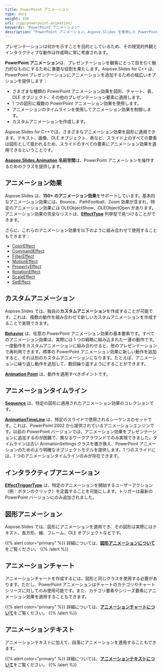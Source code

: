 ```yaml
---
title: PowerPoint アニメーション
type: docs
weight: 150
url: /cpp/powerpoint-animation/
keywords: "PowerPoint アニメーション"
description: "PowerPoint アニメーション、Aspose.Slides を使用した PowerPoint スライドのアニメーション。"
---
```


プレゼンテーションは何かを示すことを目的としているため、その視覚的外観とインタラクティブな動作は作成時に常に考慮されます。

**PowerPoint アニメーション**は、プレゼンテーションを観客にとって目を引く魅力的なものにするために重要な役割を果たします。Aspose.Slides for C++ は、PowerPoint プレゼンテーションにアニメーションを追加するための幅広いオプションを提供します：

- さまざまな種類の PowerPoint アニメーション効果を図形、チャート、表、OLE オブジェクト、その他のプレゼンテーション要素に適用します。
- 1 つの図形に複数の PowerPoint アニメーション効果を使用します。
- アニメーションのタイムラインを使用してアニメーション効果を制御します。
- カスタムアニメーションを作成します。

Aspose.Slides for C++では、さまざまなアニメーション効果を図形に適用できます。テキスト、画像、OLE オブジェクト、表など、スライド上のすべての要素は図形として扱われるため、スライドのすべての要素にアニメーション効果を適用できるということです。

[**Aspose.Slides.Animation**](https://reference.aspose.com/slides/cpp/namespace/aspose.slides.animation) **名前空間**は、PowerPoint アニメーションを操作するためのクラスを提供します。
## **アニメーション効果**
Aspose.Slides は、**150+ のアニメーション効果**をサポートしています。基本的なアニメーション効果には、Bounce、PathFootball、Zoom 効果が含まれ、特定のアニメーション効果には OLEObjectShow、OLEObjectOpen があります。アニメーション効果の完全なリストは、[**EffectType**](https://reference.aspose.com/slides/cpp/namespace/aspose.slides.animation#ae0da11508d382465aa4e7a011df1bf31) 列挙型で見つけることができます。

さらに、これらのアニメーション効果を以下のように組み合わせて使用することもできます：

- [ColorEffect](https://reference.aspose.com/slides/cpp/class/aspose.slides.animation.color_effect/t)
- [CommandEffect](https://reference.aspose.com/slides/cpp/class/aspose.slides.animation.command_effect)
- [FilterEffect](https://reference.aspose.com/slides/cpp/class/aspose.slides.animation.filter_effect)
- [MotionEffect](https://reference.aspose.com/slides/cpp/class/aspose.slides.animation.motion_effect)
- [PropertyEffect](https://reference.aspose.com/slides/cpp/class/aspose.slides.animation.property_effect)
- [RotationEffect](https://reference.aspose.com/slides/cpp/class/aspose.slides.animation.rotation_effect)
- [ScaleEffect](https://reference.aspose.com/slides/cpp/class/aspose.slides.animation.scale_effect)
- [SetEffect](https://reference.aspose.com/slides/cpp/class/aspose.slides.animation.set_effect)

## **カスタムアニメーション**
Aspose.Slides では、独自の**カスタムアニメーション**を作成することが可能です。これは、複数の動作を組み合わせて新しいカスタムアニメーションを作成することで実現できます。

[**Behavior**](https://reference.aspose.com/slides/cpp/class/aspose.slides.animation.behavior) は、任意の PowerPoint アニメーション効果の基本要素です。すべてのアニメーション効果は、実際には 1 つの戦略に組み込まれた一連の動作です。一度動作をカスタムアニメーションに組み合わせると、他のプレゼンテーションで再利用できます。標準の PowerPoint アニメーション効果に新しい動作を追加すると、それは別のカスタムアニメーションになります。たとえば、アニメーションに繰り返し動作を追加して、数回繰り返すようにすることができます。

[**Animation Point**](https://reference.aspose.com/slides/cpp/class/aspose.slides.animation.point) は、動作を適用すべきポイントです。

## **アニメーションタイムライン**
[**Sequence**](https://reference.aspose.com/slides/cpp/class/aspose.slides.animation.sequence) は、特定の図形に適用されたアニメーション効果のコレクションです。

[**AnimationTimeLine**](https://reference.aspose.com/slides/cpp/class/aspose.slides.animation.animation_time_line) は、特定のスライドで使用されるシーケンスのセットです。これは、PowerPoint 2002 から提供されているアニメーションエンジンです。以前の PowerPoint バージョンでは、アニメーション効果をプレゼンテーションに追加するのが困難で、異なるワークアラウンドでのみ実現できました。タイムラインは古い AnimationSettings クラスを置き換え、PowerPoint アニメーションのためのより明確なオブジェクトモデルを提供します。1 つのスライドには、1 つのアニメーションタイムラインのみが存在できます。
## **インタラクティブアニメーション**
[**EffectTriggerType**](https://reference.aspose.com/slides/cpp/namespace/aspose.slides.animation#add24fb49dd44eb3227aeeb3641fd2e81) は、特定のアニメーションを開始するユーザーアクション（例：ボタンのクリック）を定義することを可能にします。トリガーは最新の PowerPoint バージョンにのみ追加されました。

## **図形アニメーション**
Aspose.Slides では、図形にアニメーションを適用でき、その図形は実際にはテキスト、長方形、線、フレーム、OLE オブジェクトなどです。

{{% alert color="primary" %}} 
詳細については、[**図形アニメーションについて**](/slides/cpp/shape-animation/)をご覧ください。
{{% /alert %}}

## **アニメーションチャート**
アニメーションチャートを作成するには、図形と同じクラスを使用する必要があります。ただし、PowerPoint アニメーションはチャートのカテゴリやチャートシリーズに対してのみ使用可能です。また、カテゴリ要素やシリーズ要素にアニメーション効果を適用することもできます。

{{% alert color="primary" %}} 
詳細については、[**アニメーションチャートについて**](/slides/cpp/animated-charts/)をご覧ください。
{{% /alert %}}

## **アニメーションテキスト**
アニメーションテキストに加えて、段落にアニメーションを適用することもできます。

{{% alert color="primary" %}} 
詳細については、[**アニメーションテキストについて**](/slides/cpp/animated-text/)をご覧ください。
{{% /alert %}}